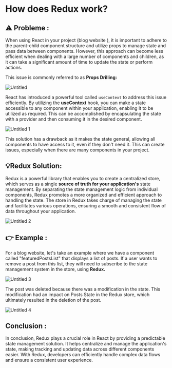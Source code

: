 # How does Redux work?

## ⚠️ Probleme :

When using React in your project (blog website ), it is important to adhere to the parent-child component structure and utilize props to manage state and pass data between components. However, this approach can become less efficient when dealing with a large number of components and children, as it can take a significant amount of time to update the state or perform actions. 

This issue is commonly referred to as **Props Drilling:** 

![Untitled](https://github.com/YassinMk/Redux-Deep-Dive/assets/122708120/b068be1b-c9b8-4e7e-8937-bb411ce524b2)


React has introduced a powerful tool called `useContext` to address this issue efficiently. By utilizing the  **useContext** hook, you can make a state accessible to any component within your application, enabling it to be utilized as required. This can be accomplished by encapsulating the state with a provider and then consuming it in the desired component.

![Untitled 1](https://github.com/YassinMk/Redux-Deep-Dive/assets/122708120/e069f449-8c0f-41b6-83b0-bde2d8c8b3fb)


This solution has a drawback as it makes the state general, allowing all components to have access to it, even if they don't need it. This can create issues, especially when there are many components in your project.

## 💡Redux Solution:

Redux is a powerful library that enables you to create a centralized store, which serves as a single **source of truth for your application's** state management. By separating the state management logic from individual components, Redux promotes a more organized and efficient approach to handling the state. The store in Redux takes charge of managing the state and facilitates various operations, ensuring a smooth and consistent flow of data throughout your application.

![Untitled 2](https://github.com/YassinMk/Redux-Deep-Dive/assets/122708120/d4071999-630a-4d09-ad6c-2a78cc686b93)


## 👉 Example  :

For a blog website, let's take an example where we have a component called "featuredPostsList" that displays a list of posts. If a user wants to remove a post from this list, they will need to subscribe to the state management system in the store, using **Redux.**

![Untitled 3](https://github.com/YassinMk/Redux-Deep-Dive/assets/122708120/62e7d9fa-6fc6-44c9-8063-fe849aa2962b)


The post was deleted because there was a modification in the state. This modification had an impact on Posts State  in the Redux store, which ultimately resulted in the deletion of the post.

![Untitled 4](https://github.com/YassinMk/Redux-Deep-Dive/assets/122708120/b69ee4ba-c5dc-4ffd-8255-b60f86f11c3e)


## Conclusion :

In conclusion, Redux plays a crucial role in React by providing a predictable state management solution. It helps centralize and manage the application's state, making tracking and updating data across different components easier. With Redux, developers can efficiently handle complex data flows and ensure a consistent user experience.
